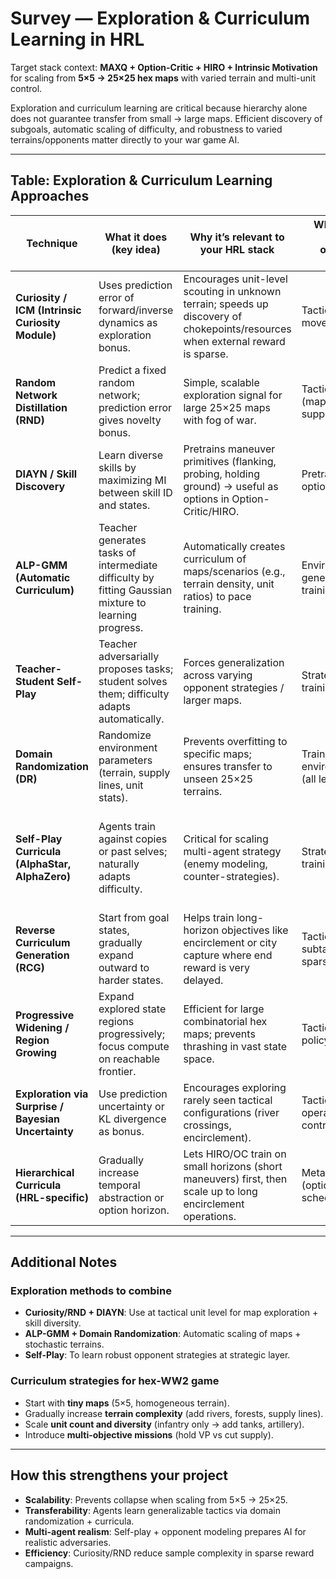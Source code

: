 
# Survey — Exploration & Curriculum Learning in HRL

Target stack context: **MAXQ + Option-Critic + HIRO + Intrinsic Motivation** for scaling from **5×5 → 25×25 hex maps** with varied terrain and multi-unit control.

Exploration and curriculum learning are critical because hierarchy alone does not guarantee transfer from small → large maps. Efficient discovery of subgoals, automatic scaling of difficulty, and robustness to varied terrains/opponents matter directly to your war game AI.

---

## Table: Exploration & Curriculum Learning Approaches

| Technique | What it does (key idea) | Why it’s relevant to your HRL stack | Where to apply (tactical / operational / strategic) | Key papers (links) |
|-----------|--------------------------|-------------------------------------|----------------------------------------------------|-------------------|
| **Curiosity / ICM (Intrinsic Curiosity Module)** | Uses prediction error of forward/inverse dynamics as exploration bonus. | Encourages unit-level scouting in unknown terrain; speeds up discovery of chokepoints/resources when external reward is sparse. | Tactical (unit movement, recon). | Pathak et al. 2017 ([pdf](https://arxiv.org/pdf/1705.05363.pdf)) |
| **Random Network Distillation (RND)** | Predict a fixed random network; prediction error gives novelty bonus. | Simple, scalable exploration signal for large 25×25 maps with fog of war. | Tactical/operational (map exploration, supply disruption). | Burda et al. 2018 ([pdf](https://arxiv.org/pdf/1810.12894.pdf)) |
| **DIAYN / Skill Discovery** | Learn diverse skills by maximizing MI between skill ID and states. | Pretrains maneuver primitives (flanking, probing, holding ground) → useful as options in Option-Critic/HIRO. | Pretraining phase; option discovery. | Eysenbach et al. 2018 ([pdf](https://arxiv.org/pdf/1802.06070.pdf)) |
| **ALP-GMM (Automatic Curriculum)** | Teacher generates tasks of intermediate difficulty by fitting Gaussian mixture to learning progress. | Automatically creates curriculum of maps/scenarios (e.g., terrain density, unit ratios) to pace training. | Environment/task generator for training pipeline. | Portelas et al. 2020 ([pdf](https://arxiv.org/pdf/1910.07224.pdf)) |
| **Teacher-Student Self-Play** | Teacher adversarially proposes tasks; student solves them; difficulty adapts automatically. | Forces generalization across varying opponent strategies / larger maps. | Strategic level training pipeline. | Sukhbaatar et al. 2018 ([pdf](https://arxiv.org/pdf/1710.09831.pdf)) |
| **Domain Randomization (DR)** | Randomize environment parameters (terrain, supply lines, unit stats). | Prevents overfitting to specific maps; ensures transfer to unseen 25×25 terrains. | Training environment design (all levels). | Tobin et al. 2017 ([pdf](https://arxiv.org/pdf/1703.06907.pdf)) |
| **Self-Play Curricula (AlphaStar, AlphaZero)** | Agents train against copies or past selves; naturally adapts difficulty. | Critical for scaling multi-agent strategy (enemy modeling, counter-strategies). | Strategic/operational training. | Vinyals et al. 2019 (AlphaStar [Nature](https://www.nature.com/articles/s41586-019-1724-z)); Silver et al. 2017 (AlphaZero [pdf](https://arxiv.org/pdf/1712.01815.pdf)) |
| **Reverse Curriculum Generation (RCG)** | Start from goal states, gradually expand outward to harder states. | Helps train long-horizon objectives like encirclement or city capture where end reward is very delayed. | Tactical/operational subtasks with sparse rewards. | Florensa et al. 2017 ([pdf](https://arxiv.org/pdf/1707.05300.pdf)) |
| **Progressive Widening / Region Growing** | Expand explored state regions progressively; focus compute on reachable frontier. | Efficient for large combinatorial hex maps; prevents thrashing in vast state space. | Tactical exploration policy. | Florensa et al. 2019 (Stochastic Region Growing [pdf](https://arxiv.org/pdf/1906.01470.pdf)) |
| **Exploration via Surprise / Bayesian Uncertainty** | Use prediction uncertainty or KL divergence as bonus. | Encourages exploring rarely seen tactical configurations (river crossings, encirclement). | Tactical & operational controllers. | Achiam & Sastry 2017 (Surprise-based [pdf](https://arxiv.org/pdf/1703.01732.pdf)) |
| **Hierarchical Curricula (HRL-specific)** | Gradually increase temporal abstraction or option horizon. | Lets HIRO/OC train on small horizons (short maneuvers) first, then scale up to long encirclement operations. | Meta-controller (option horizon scheduling). | Nachum et al. 2019 (HIRO curriculum [pdf](https://arxiv.org/pdf/1810.06721.pdf)) |

---

## Additional Notes

### Exploration methods to combine
- **Curiosity/RND + DIAYN**: Use at tactical unit level for map exploration + skill diversity.  
- **ALP-GMM + Domain Randomization**: Automatic scaling of maps + stochastic terrains.  
- **Self-Play**: To learn robust opponent strategies at strategic layer.  

### Curriculum strategies for hex-WW2 game
- Start with **tiny maps** (5×5, homogeneous terrain).  
- Gradually increase **terrain complexity** (add rivers, forests, supply lines).  
- Scale **unit count and diversity** (infantry only → add tanks, artillery).  
- Introduce **multi-objective missions** (hold VP vs cut supply).  

---

## How this strengthens your project

- **Scalability**: Prevents collapse when scaling from 5×5 → 25×25.  
- **Transferability**: Agents learn generalizable tactics via domain randomization + curricula.  
- **Multi-agent realism**: Self-play + opponent modeling prepares AI for realistic adversaries.  
- **Efficiency**: Curiosity/RND reduce sample complexity in sparse reward campaigns.  

